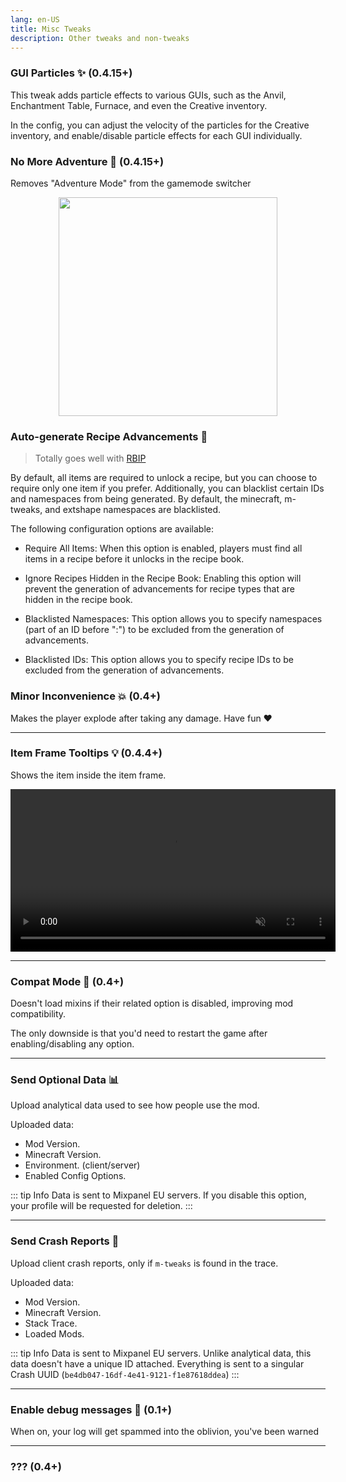 ```yaml
---
lang: en-US
title: Misc Tweaks
description: Other tweaks and non-tweaks
---
```


### GUI Particles ✨ (0.4.15+)

This tweak adds particle effects to various GUIs, such as the Anvil, Enchantment Table, Furnace, and even the Creative inventory.

In the config, you can adjust the velocity of the particles for the Creative inventory, and enable/disable particle effects for each GUI individually.

### No More Adventure 🏹 (0.4.15+)

Removes "Adventure Mode" from the gamemode switcher

<img style="display: block; margin-left: auto; margin-right: auto;" src="/images/gamemode-switcher.png" width="350">


### Auto-generate Recipe Advancements 📗

> Totally goes well with [RBIP](https://modrinth.com/mod/rbip)

By default, all items are required to unlock a recipe, but you can choose to require only one item if you prefer. Additionally, you can blacklist certain IDs and namespaces from being generated. By default, the minecraft, m-tweaks, and extshape namespaces are blacklisted.

The following configuration options are available:

* Require All Items: When this option is enabled, players must find all items in a recipe before it unlocks in the recipe book.

* Ignore Recipes Hidden in the Recipe Book: Enabling this option will prevent the generation of advancements for recipe types that are hidden in the recipe book.

* Blacklisted Namespaces: This option allows you to specify namespaces (part of an ID before ":") to be excluded from the generation of advancements.

* Blacklisted IDs: This option allows you to specify recipe IDs to be excluded from the generation of advancements.

### Minor Inconvenience 💥 (0.4+)

Makes the player explode after taking any damage. Have fun ❤️

***
### Item Frame Tooltips 💡 (0.4.4+)

Shows the item inside the item frame.

<video style="display: block; margin-left: auto; margin-right: auto;" width="520" muted autoplay loop>
  <source src="/videos/tooltips_with_secrets.webm" type="video/mp4">
  Your browser does not support the video tag.
</video>

***
### Compat Mode 🧩 (0.4+)

Doesn't load mixins if their related option is disabled, improving mod compatibility.

The only downside is that you'd need to restart the game after enabling/disabling any option.

***
### Send Optional Data 📊

Upload analytical data used to see how people use the mod.

Uploaded data:
* Mod Version.
* Minecraft Version.
* Environment. (client/server)
* Enabled Config Options.

::: tip Info
Data is sent to Mixpanel EU servers. If you disable this option, your profile will be requested for deletion.
:::

***
### Send Crash Reports 📑

Upload client crash reports, only if `m-tweaks` is found in the trace.

Uploaded data:
* Mod Version.
* Minecraft Version.
* Stack Trace.
* Loaded Mods.

::: tip Info
Data is sent to Mixpanel EU servers. Unlike analytical data, this data doesn't have a unique ID attached. Everything is sent to a singular Crash UUID (`be4db047-16df-4e41-9121-f1e87618ddea`)
:::

***
### Enable debug messages 📃 (0.1+)

When on, your log will get spammed into the oblivion, you've been warned

***
### ??? (0.4+)
